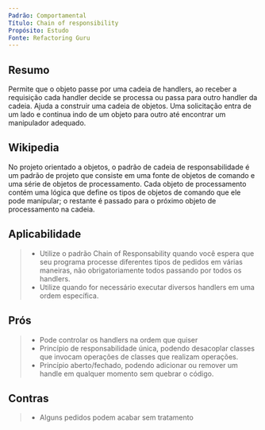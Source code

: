 ```yaml
---
Padrão: Comportamental
Título: Chain of responsibility
Propósito: Estudo
Fonte: Refactoring Guru
---
```


## Resumo

Permite que o objeto passe por uma cadeia de handlers, ao receber a requisição cada handler decide se processa ou passa para outro handler da cadeia.
Ajuda a construir uma cadeia de objetos. Uma solicitação entra de um lado e continua indo de um objeto para outro até encontrar um manipulador adequado.


## Wikipedia

No projeto orientado a objetos, o padrão de cadeia de responsabilidade é um padrão de projeto que consiste em uma fonte de objetos de comando e uma série 
de objetos de processamento. Cada objeto de processamento contém uma lógica que define os tipos de objetos de comando que ele pode manipular; o restante é
passado para o próximo objeto de processamento na cadeia.


## Aplicabilidade

> * Utilize o padrão Chain of Responsability quando você espera que seu programa processe diferentes tipos de pedidos em várias maneiras, 
> não obrigatoriamente todos passando por todos os handlers.
> * Utilize quando for necessário executar diversos handlers em uma ordem específica.


## Prós
> * Pode controlar os handlers na ordem que quiser
> * Princípio de responsabilidade única, podendo desacoplar classes que invocam operações de classes que realizam operações.
> * Princípio aberto/fechado, podendo adicionar ou remover um handle em qualquer momento sem quebrar o código.


## Contras
> * Alguns pedidos podem acabar sem tratamento
